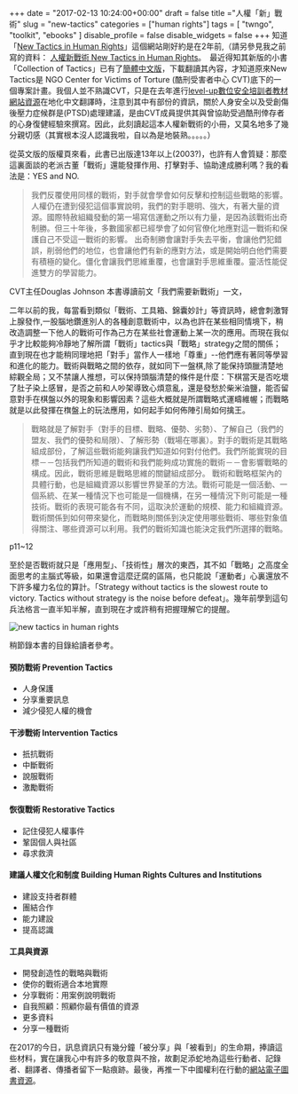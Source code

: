 +++
date = "2017-02-13 10:24:00+00:00"
draft = false
title ="人權「新」戰術"
slug = "new-tactics"
categories = ["human rights"]
tags = [
  "twngo",
  "toolkit",
  "ebooks"
  ]
disable_profile = false
disable_widgets = false
+++
知道「[New Tactics in Human Rights](https://www.newtactics.org/)」這個網站剛好約是在2年前,（請另參見我之前寫的資料： [人權新戰術 New Tactics in Human Rights](http://self.jxtsai.info/2015/03/new-tactics-in-human-rights.html)。　最近得知其新版的小書「Collection of Tactics」已有了[簡體中文版](https://www.newtactics.org/resource/chinese-collection-tactics-book)，下載翻讀其內容，才知道原來New Tactics是 NGO Center for Victims of Torture (酷刑受害者中心 CVT)底下的一個專案計畫。我個人並不熟識CVT，只是在去年進行[level-up數位安全培訓者教材網站資源](http://self.jxtsai.info/2016/08/level-up.html)在地化中文翻譯時，注意到其中有部份的資訊，關於人身安全以及受創傷後壓力症候群是(PTSD)處理建議，是由CVT成員提供其與曾協助受過酷刑倖存者的心身復健經驗來撰寫。因此，此刻讀起這本人權新戰術的小冊，又莫名地多了幾分親切感（其實根本沒人認識我啦，自以為是地裝熟。。。。。）

<!--more-->
從英文版的版權頁來看，此書已出版達13年以上(2003?)，也許有人會質疑：那麼這裏面談的老派古董「戰術」還能發揮作用、打擊對手、協助達成勝利嗎？我的看法是：YES and NO.

>我們反覆使用同樣的戰術，對手就會學會如何反擊和控制這些戰略的影響。
人權仍在遭到侵犯這個事實說明，我們的對手聰明、強大，有著大量的資源。國際特赦組織發動的第一場寫信運動之所以有力量，是因為該戰術出奇制勝。但三十年後，多數國家都已經學會了如何官僚化地應對這一戰術和保護自己不受這一戰術的影響。
出奇制勝會讓對手失去平衡，會讓他們犯錯誤，削弱他們的地位，也會讓他們有新的應對方法，或是開始明白他們需要有積極的變化。僵化會讓我們思維重覆，也會讓對手思維重覆。靈活性能促進雙方的學習能力。

CVT主任Douglas Johnson 本書導讀前文「我們需要新戰術」一文，

二年以前的我，每當看到類似「戰術、工具箱、錦囊妙計」等資訊時，總會刺激腎上腺發作,一股腦地鑽進別人的各種創意戰術中，以為也許在某些相同情境下，稍改造調整一下他人的戰術可作為己方在某些社會運動上某一次的應用。而現在我似乎才比較能夠冷靜地了解所謂「戰術」tactics與「戰略」strategy之間的關係；直到現在也才能稍同理地把「對手」當作人一樣地「尊重」--他們應有著同等學習和進化的能力。戰術與戰略之間的依存，就如同下一盤棋,除了能保持頭臘清楚地綜觀全局；又不禁讓人推想，可以保持頭腦清楚的條件是什麼：下棋當天是否吃壞了肚子染上感冒，是否之前和人吵架導致心煩意亂，還是發愁於柴米油鹽，能否留意對手在棋盤以外的現象和影響因素？這些大概就是所謂戰略式運疇維幄；而戰略就是以此發揮在𣗍盤上的玩法應用，如何起手如何佈陣引局如何擒王。

>戰略就是了解對手（對手的目標、戰略、優勢、劣勢）、了解自己（我們的盟友、我們的優勢和局限）、了解形勢（戰場在哪裏）。對手的戰術是其戰略組成部份，了解這些戰術能夠讓我們知道如何對付他們。我們所能實現的目標－－包括我們所知道的戰術和我們能夠成功實施的戰術－－會影響戰略的構成。因此，戰術思維是戰略思維的關鍵組成部分。
>戰術和戰略框架內的具體行動，也是組織資源以影響世界變革的方法。戰術可能是一個活動、一個系統、在某一種情況下也可能是一個機構，在另一種情況下則可能是一種技術。戰術的表現可能各有不同，這取決於運動的規模、能力和組織資源。戰術關係到如何帶來變化，而戰略則關係到決定使用哪些戰術、哪些對象值得關注、哪些資源可以利用。我們的戰術知識也能決定我們所選擇的戰略。

p11~12

至於是否戰術就只是「應用型」、「技術性」層次的東西，其不如「戰略」之高度全面思考的主腦式等級，如果還會這麼迂腐的區隔，也只能說「運動者」心裏還放不下許多權力名位的算計。「Strategy without tactics is the slowest route to victory. Tactics without strategy is the noise before defeat」。幾年前學到這句兵法格言一直半知半解，直到現在才或許稍有把握理解它的提醒。

![new tactics in human rights](/post/20170213-1.jpeg)

稍節錄本書的目錄給讀者參考。

#### 預防戰術 Prevention Tactics
- 人身保護
- 分享重要訊息
- 減少侵犯人權的機會

#### 干涉戰術  Intervention Tactics
- 扺抗戰術
- 中斷戰術
- 說服戰術
- 激勵戰術

#### 恢復戰術  Restorative Tactics
- 記住侵犯人權事件
- 鞏固個人與社區
- 尋求救濟

#### 建議人權文化和制度  Building Human Rights Cultures and Institutions
- 建設支持者群體
- 團結合作
- 能力建設
- 提高認識

#### 工具與資源
- 開發創造性的戰略與戰術
- 使你的戰術適合本地實際
- 分享戰術：用案例說明戰術
- 自我照顧：照顧你最有價值的資源
- 更多資料
- 分享一種戰術

在2017的今日，訊息資訊只有幾分鐘「被分享」與「被看到」的生命期，捧讀這些材料，實在讓我心中有許多的敬意與不捨，故劃足添蛇地為這些行動者、記錄者、翻譯者、傳播者留下一點痕跡。最後，再推一下中國權利在行動的[網站電子圖書資源](http://www.chinarightsia.org/?cat=13)。
